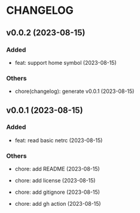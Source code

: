 # CHANGELOG

## v0.0.2 (2023-08-15)

### Added

- feat: support home symbol (2023-08-15)

### Others

- chore(changelog): generate v0.0.1 (2023-08-15)

## v0.0.1 (2023-08-15)

### Added

- feat: read basic netrc (2023-08-15)

### Others

- chore: add README (2023-08-15)

- chore: add license (2023-08-15)

- chore: add gitignore (2023-08-15)

- chore: add gh action (2023-08-15)
